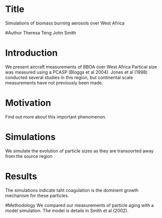 # Title
Simulations of biomass burning aerosols over West Africa

#Author
Theresa Teng
John Smith

# Introduction
We present aircraft measurements of BBOA over West Africa
Partical size was measured using a PCASP (Bloggs et al 2004).
Jones et al (1998) conducted several studies in this region, but continental scale measurements have not previously been made.

# Motivation
Find out more about this important phenomenon.

# Simulations
We simulate the evolution of particle sizes as they are transoorted away from the source region

# Results
The simulations indicate taht coagulation is the dominent growth mechanism for these particles.


#Methodology
We compared our measurements of particle aging with a model simulation. The model is details in Smith et al (2002).

